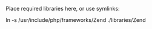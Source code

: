 Place required libraries here, or use symlinks:

ln -s /usr/include/php/frameworks/Zend ./libraries/Zend

